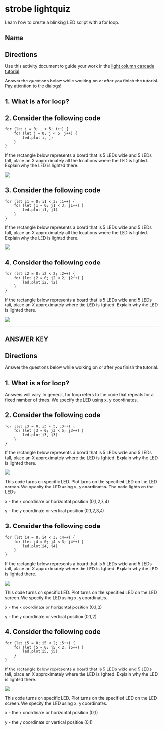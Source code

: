# strobe lightquiz

Learn how to create a blinking LED script with a for loop.

## Name

## Directions

Use this activity document to guide your work in the [light column cascade tutorial](/js/light-column-cascade/tutorial).

Answer the questions below while working on or after you finish the tutorial. Pay attention to the dialogs!

## 1. What is a for loop?

## 2. Consider the following code

```
for (let i = 0; i < 5; i++) {
    for (let j = 0; j < 5; j++) {
        led.plot(i, j)
    }
}
```

If the rectangle below represents a board that is 5 LEDs wide and 5 LEDs tall, place an X approximately all the locations where the LED is lighted. Explain why the LED is lighted there.

![](/static/mb/empty-microbit.png)

## 3. Consider the following code

```
for (let i1 = 0; i1 < 3; i1++) {
    for (let j1 = 0; j1 < 3; j1++) {
        led.plot(i1, j1)
    }
}
```

If the rectangle below represents a board that is 5 LEDs wide and 5 LEDs tall, place an X approximately all the locations where the LED is lighted. Explain why the LED is lighted there.

![](/static/mb/empty-microbit.png)

## 4. Consider the following code

```
for (let i2 = 0; i2 < 2; i2++) {
    for (let j2 = 0; j2 < 2; j2++) {
        led.plot(i2, j2)
    }
}
```

If the rectangle below represents a board that is 5 LEDs wide and 5 LEDs tall, place an X approximately where the LED is lighted. Explain why the LED is lighted there.

![](/static/mb/empty-microbit.png)

******************************

## ANSWER KEY

## Directions

Answer the questions below while working on or after you finish the tutorial.

## 1. What is a for loop?

Answers will vary. In general, for loop refers to the code that repeats for a fixed number of times. We specify the LED using x, y coordinates.

## 2. Consider the following code

```
for (let i3 = 0; i3 < 5; i3++) {
    for (let j3 = 0; j3 < 5; j3++) {
        led.plot(i3, j3)
    }
}
```

If the rectangle below represents a board that is 5 LEDs wide and 5 LEDs tall, place an X approximately where the LED is lighted. Explain why the LED is lighted there.

![](/static/mb/lessons/cascade-0.png)

This code turns on specific LED. Plot turns on the specified LED on the LED screen. We specify the LED using x, y coordinates. The code lights on the LEDs

x - the x coordinate or horizontal position (0,1,2,3,4)

y - the y coordinate or vertical position (0,1,2,3,4)

## 3. Consider the following code

```
for (let i4 = 0; i4 < 3; i4++) {
    for (let j4 = 0; j4 < 3; j4++) {
        led.plot(i4, j4)
    }
}
```

If the rectangle below represents a board that is 5 LEDs wide and 5 LEDs tall, place an X approximately where the LED is lighted. Explain why the LED is lighted there.

![](/static/mb/lessons/cascade-1.png)

This code turns on specific LED. Plot turns on the specified LED on the LED screen. We specify the LED using x, y coordinates.

x - the x coordinate or horizontal position (0,1,2)

y - the y coordinate or vertical position (0,1,2)

## 4. Consider the following code

```
for (let i5 = 0; i5 < 2; i5++) {
    for (let j5 = 0; j5 < 2; j5++) {
        led.plot(i5, j5)
    }
}
```

If the rectangle below represents a board that is 5 LEDs wide and 5 LEDs tall, place an X approximately where the LED is lighted. Explain why the LED is lighted there.

![](/static/mb/lessons/cascade-2.png)

This code turns on specific LED. Plot turns on the specified LED on the LED screen. We specify the LED using x, y coordinates.

x - the x coordinate or horizontal position (0,1)

y - the y coordinate or vertical position (0,1)

